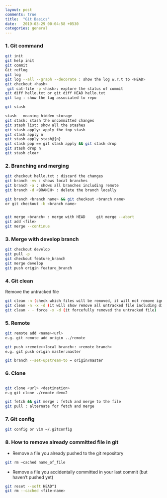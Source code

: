 ```yaml
---
layout: post
comments: true
title:  "Git Basics"
date:   2019-03-29 00:04:58 +0530
categories: general
---
```


### 1. Git command
```sh
git init
git help init
git commit
Git reflog
git log
git log --all --graph --decorate : show the log w.r.t to <HEAD>
git checkout <hash>
 git cat-file -p <hash>: explore the status of commit
git diff hello.txt or git diff HEAD hello.txt
git tag : show the tag associated to repo
```
```sh
git stash

stash   meaning hidden storage
git stash: stash the uncommitted changes
git stash list: show all the stashes
git stash apply: apply the top stash
git stash apply n
git stash apply stash@{n}
git stash pop == git stash apply && git stash drop
git stash drop n
git stash clear
```

### 2. Branching and merging

```sh
git checkout hello.txt : discard the changes
git branch -vv : shows local branches
git branch -a : shows all branches including remote
git branch -d <BRANCH> : delete the branch locally 

git branch <branch name> && git checkout <branch name>
or git checkout -b <branch name>


git merge <branch> : merge with HEAD     git merge --abort
git add <file>
git merge --continue
```

### 3. Merge with develop branch
```sh
git checkout develop 
git pull -p 
git checkout feature_branch 
git merge develop 
git push origin feature_branch
```

### 4. Git clean
Remove the untracked file
```sh
git clean -n (check which files will be removed, it will not remove ignored file as well as directory)
git clean -n -x -d (it will show remove all untracked file including dir, gitignored and file)
git clean - - force -x -d (it forcefully removed the untracked file)
```

### 5. Remote
```sh
git remote add <name><url> 
e.g. git remote add origin ../remote

git push <remote><local branch>: <remote branch>
e.g. git push origin master:master

git branch --set-upstream-to = origin/master
```

### 6. Clone
```sh

git clone <url> <destination>
e.g git clone ./remote demo2

git fetch && git merge : fetch and merge to the file
git pull : alternate for fetch and merge
```

### 7. Git config
```sh
git config or vim ~/.gitconfig
```
### 8. How to remove already committed file in git
- Remove a file you already pushed to the git repository
```sh
git rm –cached name_of_file
```
- Remove a file you accidentally committed in your last commit (but haven’t pushed yet)
```sh
git reset --soft HEAD^1
git rm --cached <file-name>
```
